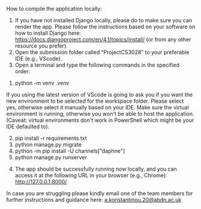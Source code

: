 How to compile the application locally:
1.	If you have not installed Django locally, please do to make sure you can render the app. Please follow the instructions based on your software on how to install Django here: https://docs.djangoproject.com/en/4.1/topics/install/ (or from any other resource you prefer).
2.	Open the submission folder called “ProjectCS3028” to your preferable IDE (e.g., VScode).
3.	Open a terminal and type the following commands in the specified order:
  1)	python -m venv .venv
  
  If you using the latest version of VScode is going to ask you if you want the new environment to be selected for the workspace folder. Please select yes, otherwise select it manually based on your IDE. Make sure the virtual environment is running, otherwise you won't be able to host the application. (Caveat: virtual environments don't work in PowerShell which might be your IDE defaulted to).
  
  
  2)	pip install -r requirements.txt
  3)	python manage.py migrate
  4)	python -m pip install -U channels["daphne"]
  5)	python manage.py runserver
4.	The app should be successfully running now locally, and you can access it at the following URL in your browser (e.g., Chrome): http://127.0.0.1:8000/

In case you are struggling please kindly email one of the team members for further instructions and guidance here: a.konstantinou.20@abdn.ac.uk 
